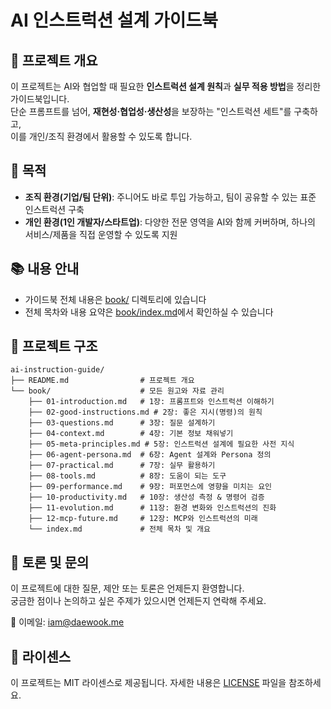 # AI 인스트럭션 설계 가이드북

## 📌 프로젝트 개요
이 프로젝트는 AI와 협업할 때 필요한 **인스트럭션 설계 원칙**과 **실무 적용 방법**을 정리한 가이드북입니다.  
단순 프롬프트를 넘어, **재현성·협업성·생산성**을 보장하는 "인스트럭션 세트"를 구축하고,  
이를 개인/조직 환경에서 활용할 수 있도록 합니다.

## 🎯 목적
- **조직 환경(기업/팀 단위)**: 주니어도 바로 투입 가능하고, 팀이 공유할 수 있는 표준 인스트럭션 구축
- **개인 환경(1인 개발자/스타트업)**: 다양한 전문 영역을 AI와 함께 커버하며, 하나의 서비스/제품을 직접 운영할 수 있도록 지원

## 📚 내용 안내
- 가이드북 전체 내용은 [book/](book/) 디렉토리에 있습니다
- 전체 목차와 내용 요약은 [book/index.md](book/index.md)에서 확인하실 수 있습니다

## 📂 프로젝트 구조
```plaintext
ai-instruction-guide/
├── README.md                # 프로젝트 개요
└── book/                    # 모든 원고와 자료 관리
    ├── 01-introduction.md   # 1장: 프롬프트와 인스트럭션 이해하기
    ├── 02-good-instructions.md # 2장: 좋은 지시(명령)의 원칙
    ├── 03-questions.md      # 3장: 질문 설계하기
    ├── 04-context.md        # 4장: 기본 정보 채워넣기
    ├── 05-meta-principles.md # 5장: 인스트럭션 설계에 필요한 사전 지식
    ├── 06-agent-persona.md  # 6장: Agent 설계와 Persona 정의
    ├── 07-practical.md      # 7장: 실무 활용하기
    ├── 08-tools.md          # 8장: 도움이 되는 도구
    ├── 09-performance.md    # 9장: 퍼포먼스에 영향을 미치는 요인
    ├── 10-productivity.md   # 10장: 생산성 측정 & 명령어 검증
    ├── 11-evolution.md      # 11장: 환경 변화와 인스트럭션의 진화
    ├── 12-mcp-future.md     # 12장: MCP와 인스트럭션의 미래
    └── index.md             # 전체 목차 및 개요
```

## 💬 토론 및 문의
이 프로젝트에 대한 질문, 제안 또는 토론은 언제든지 환영합니다.  
궁금한 점이나 논의하고 싶은 주제가 있으시면 언제든지 연락해 주세요.

📧 이메일: iam@daewook.me

## 📄 라이센스
이 프로젝트는 MIT 라이센스로 제공됩니다. 자세한 내용은 [LICENSE](LICENSE) 파일을 참조하세요.
